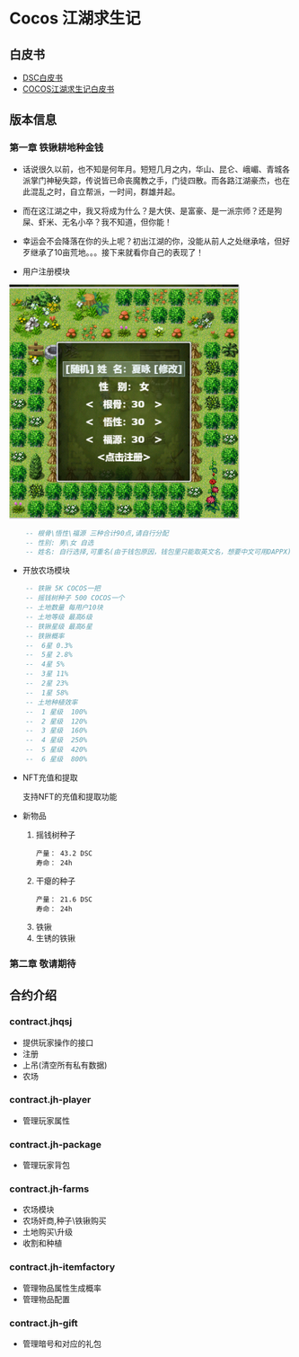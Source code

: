 # Cocos 江湖求生记
## 白皮书
* [DSC白皮书](/whitepaper.md)
* [COCOS江湖求生记白皮书](/gamepaper.md)
## 版本信息
### 第一章 铁锹耕地种金钱
- 话说很久以前，也不知是何年月。短短几月之内，华山、昆仑、峨嵋、青城各派掌门神秘失踪，传说皆已命丧魔教之手，门徒四散。而各路江湖豪杰，也在此混乱之时，自立帮派，一时间，群雄并起。
- 而在这江湖之中，我又将成为什么？是大侠、是富豪、是一派宗师？还是狗屎、虾米、无名小卒？我不知道，但你能！
- 幸运会不会降落在你的头上呢？初出江湖的你，没能从前人之处继承啥，但好歹继承了10亩荒地。。。接下来就看你自己的表现了！

- 用户注册模块

![注册界面](/image/0.png?raw=true)
```lua
    -- 根骨\悟性\福源 三种合计90点,请自行分配
    -- 性别: 男\女 自选
    -- 姓名: 自行选择,可重名(由于钱包原因，钱包里只能取英文名，想要中文可用DAPPX) 
```
- 开放农场模块
```lua
    -- 铁锹 5K COCOS一把
    -- 摇钱树种子 500 COCOS一个
    -- 土地数量 每用户10块
    -- 土地等级 最高6级
    -- 铁锹星级 最高6星
    -- 铁锹概率
    --  6星 0.3%
    --  5星 2.8%
    --  4星 5%
    --  3星 11%
    --  2星 23%
    --  1星 58%
    -- 土地种植效率
    --  1 星级  100%
    --  2 星级  120%
    --  3 星级  160%
    --  4 星级  250%
    --  5 星级  420%
    --  6 星级  800%
```

- NFT充值和提取

    支持NFT的充值和提取功能

- 新物品

    1. 摇钱树种子
        ```
        产量： 43.2 DSC
        寿命： 24h
        ```
    2. 干瘪的种子
        ```
        产量： 21.6 DSC
        寿命： 24h
        ```
    3. 铁锹
    4. 生锈的铁锹

### 第二章 敬请期待
## 合约介绍
### contract.jhqsj
- 提供玩家操作的接口
- 注册
- 上吊(清空所有私有数据)
- 农场
### contract.jh-player
- 管理玩家属性
### contract.jh-package
- 管理玩家背包
### contract.jh-farms
- 农场模块
- 农场奸商,种子\铁锹购买
- 土地购买\升级
- 收割和种植
### contract.jh-itemfactory
- 管理物品属性生成概率
- 管理物品配置
### contract.jh-gift
- 管理暗号和对应的礼包
